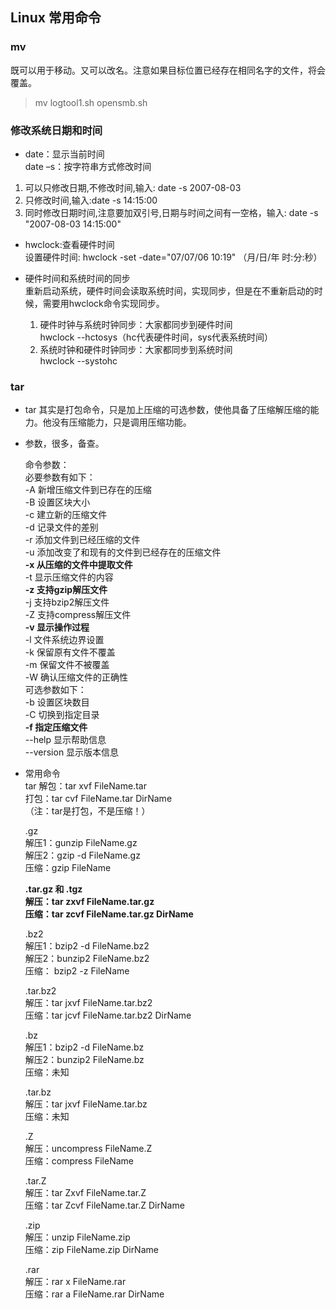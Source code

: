 ## Linux 常用命令

### mv
既可以用于移动。又可以改名。注意如果目标位置已经存在相同名字的文件，将会覆盖。
> mv logtool1.sh opensmb.sh 

### 修改系统日期和时间
- date：显示当前时间<br>
date –s：按字符串方式修改时间<br>
 1. 可以只修改日期,不修改时间,输入: date -s 2007-08-03
 2. 只修改时间,输入:date -s 14:15:00
 3. 同时修改日期时间,注意要加双引号,日期与时间之间有一空格，输入:
date -s "2007-08-03 14:15:00"

- hwclock:查看硬件时间<br>
 设置硬件时间:
 hwclock -set -date="07/07/06 10:19" （月/日/年 时:分:秒）

- 硬件时间和系统时间的同步<br>
  重新启动系统，硬件时间会读取系统时间，实现同步，但是在不重新启动的时候，需要用hwclock命令实现同步。
  1. 硬件时钟与系统时钟同步：大家都同步到硬件时间<br>
  hwclock --hctosys（hc代表硬件时间，sys代表系统时间）
  2. 系统时钟和硬件时钟同步：大家都同步到系统时间<br>
  hwclock --systohc

### tar
- tar 其实是打包命令，只是加上压缩的可选参数，使他具备了压缩解压缩的能力。他没有压缩能力，只是调用压缩功能。  
- 参数，很多，备查。

    命令参数：  
	必要参数有如下：  
		-A 新增压缩文件到已存在的压缩    
		-B 设置区块大小  
	    -c 建立新的压缩文件  
		-d 记录文件的差别  
		-r 添加文件到已经压缩的文件  
		-u 添加改变了和现有的文件到已经存在的压缩文件  
		**-x 从压缩的文件中提取文件**  
		-t 显示压缩文件的内容  
		**-z 支持gzip解压文件**  
		-j 支持bzip2解压文件  
		-Z 支持compress解压文件  
		**-v 显示操作过程**  
		-l 文件系统边界设置  
		-k 保留原有文件不覆盖  
		-m 保留文件不被覆盖  
		-W 确认压缩文件的正确性  
	可选参数如下：  
		-b 设置区块数目  
		-C 切换到指定目录  
		**-f 指定压缩文件**  
		--help 显示帮助信息  
		--version 显示版本信息  

- 常用命令  
	tar 
	解包：tar xvf FileName.tar  
	打包：tar cvf FileName.tar DirName  
	（注：tar是打包，不是压缩！）  
	
	.gz  
	解压1：gunzip FileName.gz  
	解压2：gzip -d FileName.gz  
	压缩：gzip FileName  

	**.tar.gz 和 .tgz**  
	**解压：tar zxvf FileName.tar.gz**  
	**压缩：tar zcvf FileName.tar.gz DirName**  
	
	.bz2  
	解压1：bzip2 -d FileName.bz2  
	解压2：bunzip2 FileName.bz2  
	压缩： bzip2 -z FileName  

	.tar.bz2  
	解压：tar jxvf FileName.tar.bz2  
	压缩：tar jcvf FileName.tar.bz2 DirName  
	
	.bz  
	解压1：bzip2 -d FileName.bz  
	解压2：bunzip2 FileName.bz  
	压缩：未知  

	.tar.bz  
	解压：tar jxvf FileName.tar.bz  
	压缩：未知  
	
	.Z  
	解压：uncompress FileName.Z  
	压缩：compress FileName  
	
    .tar.Z  
	解压：tar Zxvf FileName.tar.Z  
	压缩：tar Zcvf FileName.tar.Z DirName  
	
    .zip  
	解压：unzip FileName.zip  
	压缩：zip FileName.zip DirName  
	
	.rar  
	解压：rar x FileName.rar  
	压缩：rar a FileName.rar DirName 
